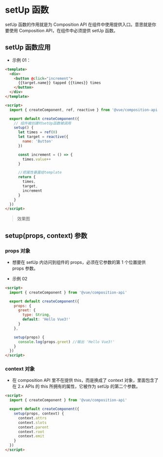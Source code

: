 # setUp 函数

setUp 函数的作用就是为 Composition API 在组件中使用提供入口。意思就是你要使用 Composition API，在组件中必须提供 setUp 函数。

## setUp 函数应用

- 示例 01：

```html
<template>
  <div>
    <button @click="increment">
      {{target.name}} tapped {{times}} times
    </button>
  </div>
</template>

<script>
  import { createComponent, ref, reactive } from '@vue/composition-api'

  export default createComponent({
    // 组件被创建时setUp函数被调用
    setup() {
      let times = ref(0)
      let target = reactive({
        name: 'Button'
      })

      const increment = () => {
        times.value++
      }

      //把属性暴露给template
      return {
        times,
        target,
        increment
      }
    }
  })
</script>
```

> 效果图

## setup(props, context) 参数

### props 对象

- 想要在 setUp 内访问到组件的 props，必须在它参数的第 1 个位置提供 props 参数。

- 示例 02

```html
<script>
  import { createComponent } from '@vue/composition-api'

  export default createComponent({
    props: {
      greet: {
        type: String,
        default: 'Hello Vue3!'
      }
    },

    setup(props) {
      console.log(props.greet) //输出 'Hello Vue3!'
    }
  })
</script>
```

### context 对象

- 在 composition API 里不在提供 this，而是换成了 context 对象，里面包含了在 2.x APIs 的 this 所拥有的属性，它被作为 setUp 的第二个参数。

```html
<script>
  import { createComponent } from '@vue/composition-api'

  export default createComponent({
    setup(props, context) {
      context.attrs
      context.slots
      context.parent
      context.root
      context.emit
    }
  })
</script>
```
